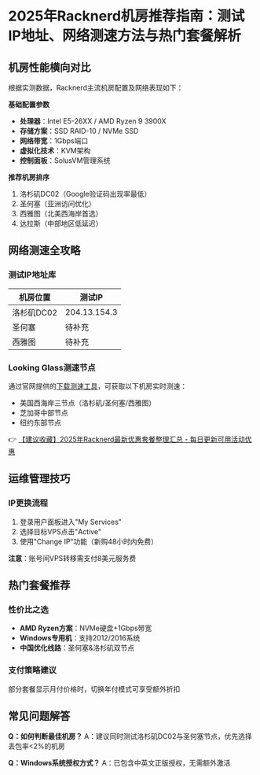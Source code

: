 # 2025年Racknerd机房推荐指南：测试IP地址、网络测速方法与热门套餐解析

## 机房性能横向对比
根据实测数据，Racknerd主流机房配置及网络表现如下：

**基础配置参数**
- **处理器**：Intel E5-26XX / AMD Ryzen 9 3900X
- **存储方案**：SSD RAID-10 / NVMe SSD
- **网络带宽**：1Gbps端口
- **虚拟化技术**：KVM架构
- **控制面板**：SolusVM管理系统

**推荐机房排序**
1. 洛杉矶DC02（Google验证码出现率最低）
2. 圣何塞（亚洲访问优化）
3. 西雅图（北美西海岸首选）
4. 达拉斯（中部地区低延迟）

## 网络测速全攻略
### 测试IP地址库
| 机房位置       | 测试IP         |
|----------------|----------------|
| 洛杉矶DC02     | 204.13.154.3   |
| 圣何塞         | 待补充         |
| 西雅图         | 待补充         |

### Looking Glass测速节点
通过官网提供的[下载测速工具](https://bit.ly/Rack_Nerd)，可获取以下机房实时测速：
- 美国西海岸三节点（洛杉矶/圣何塞/西雅图）
- 芝加哥中部节点
- 纽约东部节点

👉 [【建议收藏】2025年Racknerd最新优惠套餐整理汇总 - 每日更新可用活动优惠](https://bit.ly/Rack_Nerd)

## 运维管理技巧
### IP更换流程
1. 登录用户面板进入"My Services"
2. 选择目标VPS点击"Active"
3. 使用"Change IP"功能（新购48小时内免费）

**注意**：账号间VPS转移需支付8美元服务费

## 热门套餐推荐
### 性价比之选
- **AMD Ryzen方案**：NVMe硬盘+1Gbps带宽
- **Windows专用机**：支持2012/2016系统
- **中国优化线路**：圣何塞&洛杉矶双节点

### 支付策略建议
部分套餐显示月付价格时，切换年付模式可享受额外折扣

## 常见问题解答
**Q：如何判断最佳机房？**
A：建议同时测试洛杉矶DC02与圣何塞节点，优先选择丢包率<2%的机房

**Q：Windows系统授权方式？**
A：已包含中英文正版授权，无需额外激活